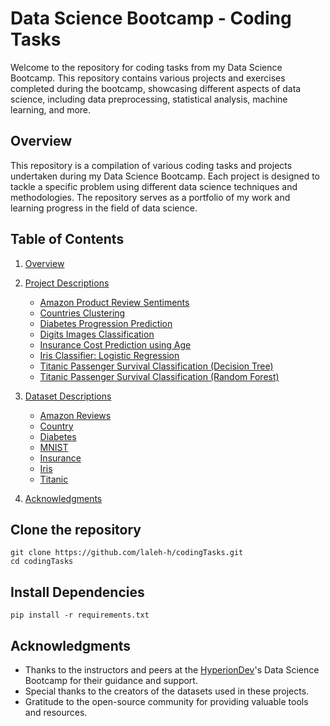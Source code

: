 # Data Science Bootcamp - Coding Tasks
Welcome to the repository for coding tasks from my Data Science Bootcamp. This repository contains various projects and exercises completed during the bootcamp, showcasing different aspects of data science, including data preprocessing, statistical analysis, machine learning, and more.


## Overview
This repository is a compilation of various coding tasks and projects undertaken during my Data Science Bootcamp. Each project is designed to tackle a specific problem using different data science techniques and methodologies. The repository serves as a portfolio of my work and learning progress in the field of data science.

## Table of Contents

1. [Overview](##Overview)
2. [Project Descriptions](#project-descriptions)
    - [Amazon Product Review Sentiments](https://github.com/laleh-h/codingTasks/tree/main/Amazon%20Reviews%20Sentiment/README.md##Description)
    - [Countries Clustering](https://github.com/laleh-h/codingTasks/blob/main/Clustering%20Countries/README.md##Description)
    - [Diabetes Progression Prediction](https://github.com/laleh-h/codingTasks/blob/main/Diabetes%20Progression%20Prediction/README.md##Description)
    - [Digits Images Classification](https://github.com/laleh-h/codingTasks/blob/main/Image%20Classification/README.md##Description)
    - [Insurance Cost Prediction using Age](https://github.com/laleh-h/codingTasks/blob/main/Insurance%20Cost%20Prediction/README.md##Description)
    - [Iris Classifier: Logistic Regression](https://github.com/laleh-h/codingTasks/blob/main/Iris%20Logistic%20Regression%20Classifier/README.md##Description)
    - [Titanic Passenger Survival Classification (Decision Tree)](https://github.com/laleh-h/codingTasks/blob/main/Passenger%20Survival%20Classifier%20(Decision%20Tree)/README.md##Description)
    - [Titanic Passenger Survival Classification (Random Forest)](https://github.com/laleh-h/codingTasks/blob/main/Passenger%20Survival%20Classifier%20(Random%20Forest)/README.md##Description)
3. [Dataset Descriptions](#dataset-descriptions)
    - [Amazon Reviews](https://github.com/laleh-h/codingTasks/tree/main/Amazon%20Reviews%20Sentiment/README.md##Dataset)
    - [Country](https://github.com/laleh-h/codingTasks/blob/main/Clustering%20Countries/README.md##Dataset)
    - [Diabetes](https://github.com/laleh-h/codingTasks/blob/main/Diabetes%20Progression%20Prediction/README.md##Dataset)
    - [MNIST](https://github.com/laleh-h/codingTasks/blob/main/Image%20Classification/README.md##Dataset)
    - [Insurance](https://github.com/laleh-h/codingTasks/blob/main/Insurance%20Cost%20Prediction/README.md##Dataset)
    - [Iris](https://github.com/laleh-h/codingTasks/blob/main/Iris%20Logistic%20Regression%20Classifier/README.md##Dataset)
    - [Titanic](https://github.com/laleh-h/codingTasks/blob/main/Passenger%20Survival%20Classifier%20(Decision%20Tree)/README.md##Dataset)
    
4. [Acknowledgments](#acknowledgments)

## Clone the repository
```
git clone https://github.com/laleh-h/codingTasks.git
cd codingTasks
```



## Install Dependencies
```
pip install -r requirements.txt
```

## Acknowledgments
- Thanks to the instructors and peers at the [HyperionDev](https://www.hyperiondev.com/)'s Data Science Bootcamp for their guidance and support.
- Special thanks to the creators of the datasets used in these projects.
- Gratitude to the open-source community for providing valuable tools and resources.